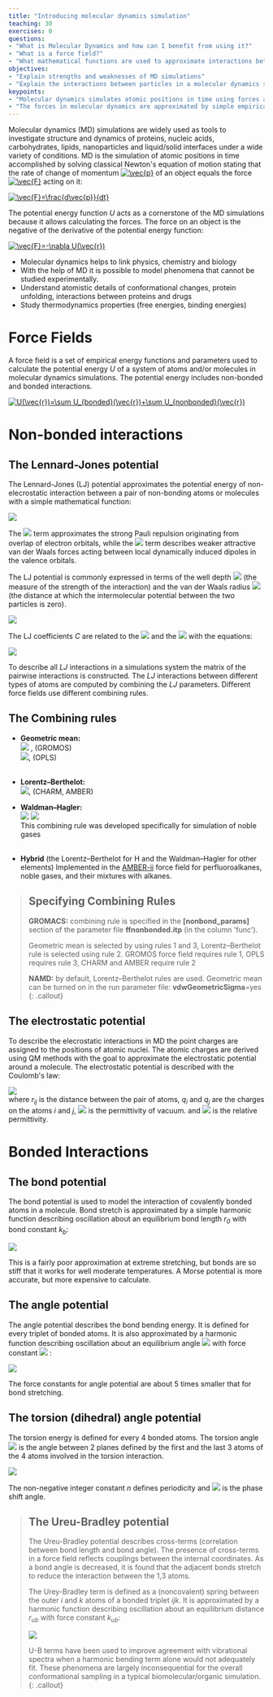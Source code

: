 ```yaml
---
title: "Introducing molecular dynamics simulation"
teaching: 30
exercises: 0
questions:
- "What is Molecular Dynamics and how can I benefit from using it?"
- "What is a force field?"
- "What mathematical functions are used to approximate interactions between atoms and molecules in MD simulations?"
objectives:
- "Explain strengths and weaknesses of MD simulations"
- "Explain the interactions between particles in a molecular dynamics simulation"
keypoints:
- "Molecular dynamics simulates atomic positions in time using forces acting between atoms"
- "The forces in molecular dynamics are approximated by simple empirical functions"
---
```


Molecular dynamics (MD) simulations are widely used as tools to investigate structure and dynamics of proteins, nucleic acids, carbohydrates, lipids, nanoparticles and liquid/solid interfaces under a wide variety of conditions. MD is the simulation of atomic positions in time accomplished by solving classical Newton's equation of motion stating that the rate of change of momentum <a href="https://www.codecogs.com/eqnedit.php?latex=\inline&space;\vec{p}" target="_blank"><img src="https://latex.codecogs.com/gif.latex?\inline&space;\vec{p}" title="\vec{p}" /></a> of an object equals the force <a href="https://www.codecogs.com/eqnedit.php?latex=\inline&space;\vec{F}" target="_blank"><img src="https://latex.codecogs.com/gif.latex?\inline&space;\vec{F}" title="\vec{F}" /></a> acting on it:

<a href="https://www.codecogs.com/eqnedit.php?latex=\vec{F}=\frac{d\vec{p}}{dt}" target="_blank"><img src="https://latex.codecogs.com/gif.latex?\vec{F}=\frac{d\vec{p}}{dt}" title="\vec{F}=\frac{d\vec{p}}{dt}" /></a>

The potential energy function *U* acts as a cornerstone of the MD simulations because it allows calculating the forces. The force on an object is the negative of the derivative of the potential energy function:

<a href="https://www.codecogs.com/eqnedit.php?latex=\vec{F}=-\nabla&space;U(\vec{r})" target="_blank"><img src="https://latex.codecogs.com/gif.latex?\vec{F}=-\nabla&space;U(\vec{r})" title="\vec{F}=-\nabla U(\vec{r})" /></a>

- Molecular dynamics helps to link physics, chemistry and biology
- With the help of MD it is possible to model phenomena that cannot be studied experimentally.
-  Understand atomistic details of conformational changes, protein unfolding, interactions between proteins and drugs
- Study thermodynamics properties (free energies, binding energies)


# Force Fields
A force field is a set of empirical energy functions and parameters used to calculate the potential energy *U* of a system of atoms and/or molecules in molecular dynamics simulations. The potential energy includes non-bonded and bonded interactions.

<a href="https://www.codecogs.com/eqnedit.php?latex=U(\vec{r})=\sum&space;U_{bonded}(\vec{r})&plus;\sum&space;U_{nonbonded}(\vec{r})" target="_blank"><img src="https://latex.codecogs.com/gif.latex?U(\vec{r})=\sum&space;U_{bonded}(\vec{r})&plus;\sum&space;U_{nonbonded}(\vec{r})" title="U(\vec{r})=\sum U_{bonded}(\vec{r})+\sum U_{nonbonded}(\vec{r})" /></a>


# Non-bonded interactions
## The Lennard-Jones potential
The Lennard-Jones (LJ) potential approximates the potential energy of non-elecrostatic interaction between a pair of non-bonding atoms or molecules with a simple mathematical function:

<img src="https://latex.codecogs.com/gif.latex?V_{LJ}(r)=\frac{C12}{r^{12}}&plus;\frac{C6}{r^{6}}" />

The <img src="https://latex.codecogs.com/gif.latex?r^{-12}"/> term approximates the strong Pauli repulsion originating from overlap of electron orbitals, while the <img src="https://latex.codecogs.com/gif.latex?r^{-6}"/> term describes weaker attractive van der Waals forces acting between local dynamically induced dipoles in the valence orbitals.

The LJ potential is commonly expressed in terms of the well depth <img src="https://latex.codecogs.com/gif.latex?\epsilon" /> (the measure of the strength of the interaction) and the van der Waals radius <img src="https://latex.codecogs.com/gif.latex?\sigma" /> (the distance at which the intermolecular potential between the two particles is zero).

<img src="https://latex.codecogs.com/gif.latex?V_{LJ}(r)=4\epsilon\left&space;[&space;\left&space;(&space;\frac{\sigma}{r}\right&space;)^{12}-&space;\left&space;(&space;\frac{\sigma}{r}\right&space;)^{6}&space;\right&space;]"/>

The LJ coefficients *C* are related to the <img src="https://latex.codecogs.com/gif.latex?\sigma"/>  and the <img src="https://latex.codecogs.com/gif.latex?\epsilon"/>  with the equations:

 <img src="https://latex.codecogs.com/gif.latex?&C12=4\epsilon\sigma^{12},C6=4\epsilon\sigma^{6}"/>

To describe all *LJ* interactions in a simulations system the matrix of the pairwise interactions is constructed. The *LJ* interactions between different types of atoms are computed by combining the *LJ* parameters. Different force fields use different combining rules.

## The Combining rules

- **Geometric mean:**<br>
<img src="https://latex.codecogs.com/gif.latex?C12_{ij}=\sqrt{C12_{ii}\times{C12_{jj}}},&space;C6_{ij}=\sqrt{C6_{ii}\times{C6_{jj}}}"/>  , (GROMOS)<br><img src="https://latex.codecogs.com/gif.latex?\sigma_{ij}=\sqrt{\sigma_{ii}\times\sigma_{jj}},&space;\epsilon_{ij}=\sqrt{\epsilon_{ii}\times\epsilon_{jj}}" />, (OPLS)<br><br>

- **Lorentz–Berthelot:**<br>
<img src="https://latex.codecogs.com/gif.latex?\sigma_{ij}=\frac{\sigma_{ii}&plus;\sigma_{jj}}{2},&space;\epsilon_{ij}=\sqrt{\epsilon_{ii}\times\epsilon_{jj}}"  />, (CHARM, AMBER)

- **Waldman–Hagler:**<br>
<img src="https://latex.codecogs.com/gif.latex?\sigma_{ij}=\left&space;(&space;\frac{&space;\sigma_{ii}^{6}&space;&plus;&space;\sigma_{jj}^{6}}{2}&space;\right&space;)^{\frac{1}{6}}"/>  <img src="https://latex.codecogs.com/gif.latex?\epsilon_{ij}=\sqrt{\epsilon_{ij}&space;\epsilon_{jj}}\times\frac{2\sigma_{ii}^3&space;\sigma_{jj}^3}{\sigma_{ii}^6&space;&plus;\sigma_{jj}^6&space;}"/><br>This combining rule was developed specifically for simulation of noble gases<br><br>

- **Hybrid** (the Lorentz–Berthelot for H and the Waldman–Hagler for other elements)
  Implemented in the [AMBER-ii](https://pubs.acs.org/doi/abs/10.1021/acs.jpcb.5b07233) force field for perfluoroalkanes, noble gases, and their mixtures with alkanes.


> ## Specifying Combining Rules
>
>  **GROMACS:**
> combining rule is specified in the **[nonbond_params]** section of the parameter file **ffnonbonded.itp** (in the column 'func').
>
> Geometric mean is selected by using rules 1 and 3,  Lorentz–Berthelot rule is selected using rule 2.
> GROMOS force field requires rule 1, OPLS requires rule 3, CHARM and AMBER require rule 2
>
>  **NAMD:**
> by default, Lorentz–Berthelot rules are used. Geometric mean can be turned on in the run parameter file:
> **vdwGeometricSigma**=yes
{: .callout}


## The electrostatic potential
To describe the elecrostatic interactions in MD the point charges are assigned to the positions of atomic nuclei. The atomic charges are derived using QM methods with the goal to approximate the electrostatic potential around a molecule. The electrostatic potential is described with the Coulomb's law:

<img src="https://latex.codecogs.com/gif.latex?V_{Elec}=\frac{q_{i}q_{j}}{4\pi\epsilon_{0}\epsilon_{r}&space;r_{ij}}" /><br>
where *r<sub>ij</sub>* is the distance between the pair of atoms, *q<sub>i</sub>* and *q<sub>j</sub>* are the charges on the atoms *i* and *j*, <img src="https://latex.codecogs.com/gif.latex?\epsilon_{0}"/> is the permittivity of vacuum. and  <img src="https://latex.codecogs.com/gif.latex?\epsilon_{r}"/> is the relative permittivity.

# Bonded Interactions

## The bond potential
The bond potential is used to model the interaction of covalently bonded atoms in a molecule. Bond stretch is approximated by a simple harmonic function describing oscillation about an equilibrium bond length *r<sub>0</sub>* with bond constant *k<sub>b</sub>*:

<img src="https://latex.codecogs.com/gif.latex?V_{Bond}=k_b(r_{ij}-r_0)^2" /><br>

This is a fairly poor approximation at extreme stretching, but bonds are so stiff that it works for well moderate temperatures. A Morse potential is more accurate, but more expensive to calculate.

## The angle potential
The angle potential describes the bond bending energy. It is defined for every triplet of bonded atoms. It is also approximated by a harmonic function describing oscillation about an equilibrium angle  <img src="https://latex.codecogs.com/gif.latex?\theta_{0}"/>  with force constant  <img src="https://latex.codecogs.com/gif.latex?k_\theta"/> :

<img src="https://latex.codecogs.com/gif.latex?V_{Angle}=k_\theta(\theta_{ijk}-\theta_0)^2" /><br>

The force constants for angle potential are about 5 times smaller that for bond stretching.

## The torsion (dihedral) angle potential
The torsion energy is defined for every 4 bonded atoms.
The torsion angle <img src="https://latex.codecogs.com/gif.latex?\phi"/> is the angle between 2 planes defined by the first and the last 3 atoms of the 4 atoms involved in the torsion interaction.

<img src="https://latex.codecogs.com/gif.latex?V_{Dihed}=k_\phi(1+cos(n\phi-\delta))" /><br>

 The non-negative integer constant *n* defines periodicity and  <img src="https://latex.codecogs.com/gif.latex?\delta"/> is the phase shift angle.

> ## The Ureu-Bradley potential
> The Ureu-Bradley potential describes cross-terms (correlation between bond length and bond angle). The presence of cross-terms in a force field reflects couplings between the internal coordinates. As a bond angle is decreased, it is found that the adjacent bonds stretch to reduce the interaction between the 1,3 atoms.
>
>The Urey-Bradley term is defined as a (noncovalent) spring between the outer *i* and *k* atoms of a bonded triplet *ijk*. It is approximated by a harmonic function describing oscillation about an equilibrium distance *r<sub>ub</sub>* with force constant *k<sub>ub</sub>*:
>
><img src="https://latex.codecogs.com/gif.latex?V_{UB}=k_{ub}(r_{ik}-r_{ub})^2" />
>
> U-B terms have been used to improve agreement with vibrational spectra when a harmonic bending term alone would not adequately fit. These phenomena are largely inconsequential for the overall conformational sampling in a typical biomolecular/organic simulation.
{: .callout}

